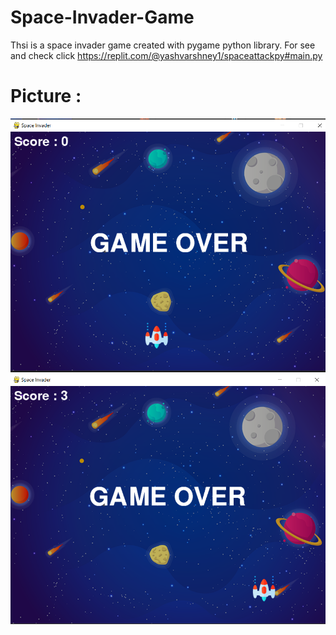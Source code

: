 
# Space-Invader-Game
Thsi is a space invader game created with pygame python library. 
For see and check click
https://replit.com/@yashvarshney1/spaceattackpy#main.py



# Picture :

![](endgame.PNG)
![](endgame3.PNG)

